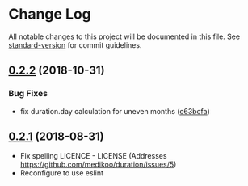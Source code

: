 # Change Log

All notable changes to this project will be documented in this file. See [standard-version](https://github.com/conventional-changelog/standard-version) for commit guidelines.

<a name="0.2.2"></a>

## [0.2.2](https://github.com/medikoo/duration/compare/v0.2.1...v0.2.2) (2018-10-31)

### Bug Fixes

- fix duration.day calculation for uneven months ([c63bcfa](https://github.com/medikoo/duration/commit/c63bcfa))

<a name="0.2.1"></a>

## [0.2.1](https://github.com/medikoo/duration/compare/v0.2.0...v0.2.1) (2018-08-31)

- Fix spelling LICENCE - LICENSE (Addresses https://github.com/medikoo/duration/issues/5)
- Reconfigure to use eslint

<!---

Old changelog can be found at CHANGES file

-->
